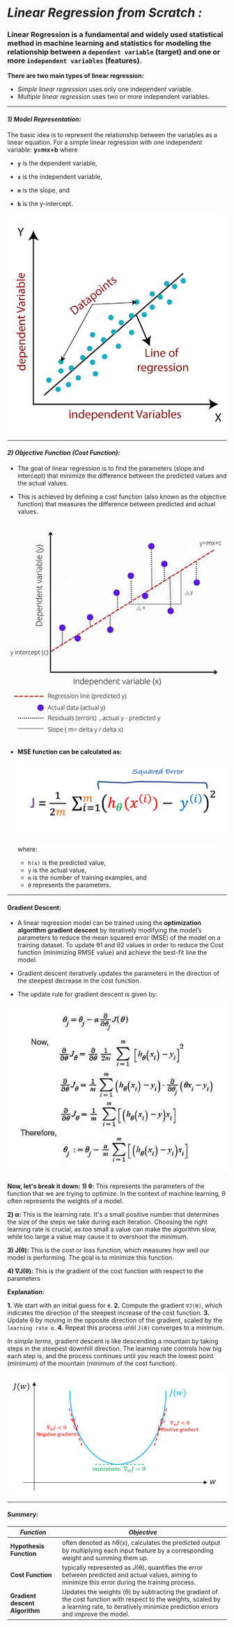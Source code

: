 # *Linear Regression from Scratch :*

### Linear Regression is a fundamental and widely used statistical method in machine learning and statistics for modeling the relationship between a `dependent variable` (target) and one or more `independent variables` (features). 

**There are two main types of linear regression:**

* *Simple linear regression* uses only one independent variable.
* *Multiple linear regression* uses two or more independent variables.
---
#### ***1) Model Representation:***

The basic idea is to represent the relationship between the variables as a linear equation.
For a simple linear regression with one independent variable: **y=mx+b**
where 

* **`y`** is the dependent variable, 

* **`x`** is the independent variable, 

* **`m`** is the slope, and 

* **`b`** is the y-intercept.

![alt text](<images/Hypo Function.png>)


----

#### ***2) Objective Function (Cost Function):***

* The goal of linear regression is to find the parameters (slope and intercept) that minimize the difference between the predicted values and the actual values.

* This is achieved by defining a cost function (also known as the objective function) that measures the difference between predicted and actual values. 

![alt text](<images/Cost Function jpeg.jpeg>)

- **MSE function can be calculated as:**
   
   ![alt text](<images/Cost Function formula.jpeg>)

    where: 

  * `h(x)` is the predicted value, 
  * `y` is the actual value, 
  * `m` is the number of training examples, and 
  * `θ` represents the parameters.
----
#### **Gradient Descent:**

* A linear regression model can be trained using the **optimization algorithm gradient descent** by iteratively modifying the model’s parameters to reduce the mean squared error (MSE) of the model on a training dataset. To update θ1 and θ2 values in order to reduce the Cost function (minimizing RMSE value) and achieve the best-fit line the model.

* Gradient descent iteratively updates the parameters in the direction of the steepest decrease in the cost function.

* The update rule for gradient descent is given by:

![alt text](<images/gradiant_descent (slope).jpg>)

**Now, let's break it down:**
**1) θ:** This represents the parameters of the function that we are trying to optimize. In the context of machine learning, θ often represents the weights of a model.

**2) α:** This is the learning rate. It's a small positive number that determines the size of the steps we take during each iteration. Choosing the right learning rate is crucial, as too small a value can make the algorithm slow, while too large a value may cause it to overshoot the minimum.

**3) J(θ):** This is the cost or loss function, which measures how well our model is performing. The goal is to minimize this function.


**4) ∇J(θ):** This is the gradient of the cost function with respect to the parameters 

**Explanation:**

**1.** We start with an initial guess for `θ`.
**2.** Compute the gradient `∇J(θ)`, which indicates the direction of the steepest increase of the cost function.
**3.** Update θ by moving in the opposite direction of the gradient, scaled by the `learning rate α`.
**4.** Repeat this process until `J(θ)` converges to a minimum.

*In simple terms*, gradient descent is like descending a mountain by taking steps in the steepest downhill direction. The learning rate controls how big each step is, and the process continues until you reach the lowest point (minimum) of the mountain (minimum of the cost function).


![alt text](<images/gradiant_descent .jpg>)

----
#### Summery:

| *Function* | *Objective* |
|----|----|
|**Hypothesis Function**|often denoted as ℎθ(x), calculates the predicted output by multiplying each input feature by a corresponding weight and summing them up.|
|**Cost Function**|typically represented as J(θ), quantifies the error between predicted and actual values, aiming to minimize this error during the training process.|
|**Gradient descent Algorithm**|Updates the weights (θ) by subtracting the gradient of the cost function with respect to the weights, scaled by a learning rate, to iteratively minimize prediction errors and improve the model.|





